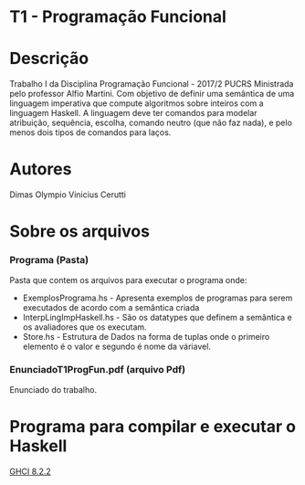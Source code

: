 # T1 - Programação Funcional #
# Descrição #
Trabalho I da Disciplina Programação Funcional - 2017/2 PUCRS Ministrada pelo professor Alfio Martini. Com objetivo de definir uma semântica de uma linguagem imperativa que compute algoritmos sobre inteiros com a linguagem Haskell. A linguagem deve ter comandos para modelar atribuição, sequência, escolha, comando neutro (que não faz nada), e pelo menos dois tipos de comandos para laços.

# Autores #

Dimas Olympio
Vinicius Cerutti

# Sobre os arquivos #
### Programa (Pasta) ###
Pasta que contem os arquivos para executar o programa onde:
* ExemplosPrograma.hs - Apresenta exemplos de programas para serem executados de acordo com a semântica criada
* InterpLingImpHaskell.hs - São os datatypes que definem a semântica e os avaliadores que os executam.
* Store.hs - Estrutura de Dados na forma de tuplas onde o primeiro elemento é o valor e segundo é nome da váriavel.

 ### EnunciadoT1ProgFun.pdf (arquivo Pdf) ###
 Enunciado do trabalho.
 
 # Programa para compilar e executar o Haskell #
 [GHCI 8.2.2](https://www.haskell.org/platform/)
